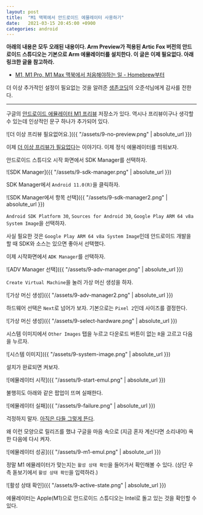 ```yaml
---
layout: post
title:  "M1 맥북에서 안드로이드 에뮬레이터 사용하기"
date:   2021-03-15 20:45:00 +0900
categories: android
---
```


**아래의 내용은 모두 오래된 내용이다. Arm Preview가 적용된 Artic Fox 버전의 안드로이드 스튜디오는 기본으로 Arm 에뮬레이터를 설치한다. 이 글은 이제 필요없다. 아래 링크한 글을 참고하라.**

* [M1, M1 Pro, M1 Max 맥북에서 처음해야하는 일 - Homebrew부터](http://dalinaum.github.io/mac/2021/03/15/m1-init.html)

더 이상 추가적인 설정이 필요없는 것을 알려준 [생존코딩](https://survivalcoding.com/)의 오준석님에게 감사를 전한다.

---

구글의 [안드로이드 에뮬레이터 M1 프리뷰](https://github.com/google/android-emulator-m1-preview) 저장소가 있다. 역시나 프리뷰이구나 생각할 수 있는데 인상적인 문구 하나가 추가되어 있다.

![더 이상 프리뷰 필요없어요.]({{ "/assets/9-no-preview.png" | absolute_url }})

이제 [더 이상 프리뷰가 필요없다](https://github.com/google/android-emulator-m1-preview/pull/29/files)는 이야기다. 이제 정식 에뮬레이터를 띄워보자.

안드로이드 스튜디오 시작 화면에서 SDK Manager를 선택하자.

![SDK Manager]({{ "/assets/9-sdk-manager.png" | absolute_url }})

SDK Manager에서 `Android 11.0(R)`을 클릭하자.

![SDK Manager에서 항목 선택]({{ "/assets/9-sdk-manager2.png" | absolute_url }})

`Android SDK Platform 30`, `Sources for Android 30`, `Google Play ARM 64 v8a System Image`을 선택하자.

사실 필요한 것은 `Google Play ARM 64 v8a System Image`인데 안드로이드 개발을 할 때 SDK와 소스는 있으면 좋아서 선택했다.

이제 시작화면에서 `ADK Manager`를 선택하자.

![ADV Manager 선택]({{ "/assets/9-adv-manager.png" | absolute_url }})

`Create Virtual Machine`을 눌러 가상 머신 생성을 하자.

![가상 머신 생성]({{ "/assets/9-adv-manager2.png" | absolute_url }})

하드웨어 선택은 `Next`로 넘어가 보자. 기본으로는 `Pixel 2`인데 사이즈를 결정한다.

![가상 머신 생성]({{ "/assets/9-select-hardware.png" | absolute_url }})

시스템 이미지에서 `Other Images` 탭을 누르고 다운로드 버튼이 없는 `R`을 고르고 다음을 누르자.

![시스템 이미지]({{ "/assets/9-system-image.png" | absolute_url }})

설치가 완료되면 켜보자.

![에뮬레이터 시작]({{ "/assets/9-start-emul.png" | absolute_url }})

불행히도 아래와 같은 팝업이 뜨며 실패한다.

![에뮬레이터 실패]({{ "/assets/9-failure.png" | absolute_url }})

걱정하지 말자. [아직은 다들 그렇게 뜬다](https://www.reddit.com/r/androiddev/comments/m51kcw/android_emulator_on_m1_mac/gqxt844/?utm_source=reddit&utm_medium=web2x&context=3).

왜 이런 모양으로 릴리즈를 했냐 구글을 마음 속으로 (지금 혼자 계신다면 소리내어) 욕한 다음에 다시 켜자.

![에뮬레이터 성공]({{ "/assets/9-m1-emul.png" | absolute_url }})

정말 M1 에뮬레이터가 맞는지는 `활성 상태 확인`을 들어가서 확인해볼 수 있다. (상단 우측 돋보기에서 `활성 상태 확인`을 입력하라.)

![활성 상태 확인]({{ "/assets/9-active-state.png" | absolute_url }})

에뮬레이터는 Apple(M1)으로 안드로이드 스튜디오는 Intel로 돌고 있는 것을 확인할 수 있다.